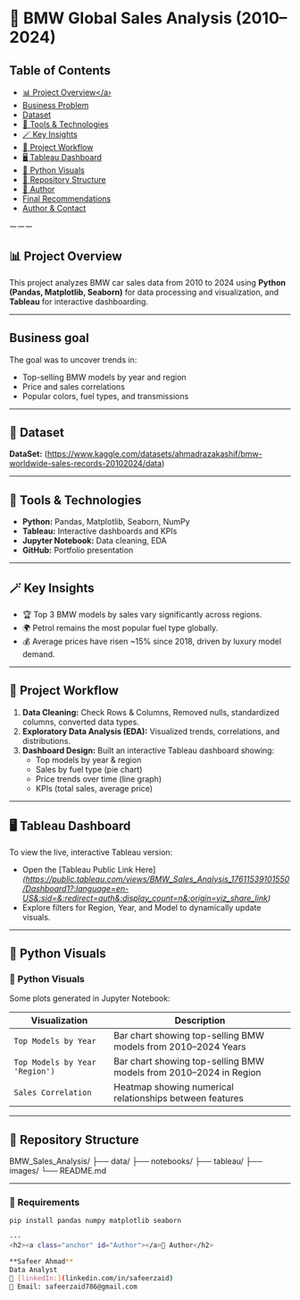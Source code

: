 # 🚗 BMW Global Sales Analysis (2010–2024)

## Table of Contents
- <a href="#📊-Project-Overview">📊 Project Overview</a› 
- <a href="#Business-goal">Business Problem</a> 
- <a href="#dataset">Dataset</a>
- <a href="#tools--technologies">🧰 Tools & Technologies</a> 
- <a href="#Key-Insights">🪄 Key Insights</a>
- <a href="#Project-Workflow">🧠 Project Workflow</a> 
- <a href="#Tableau-Dashboard">🖥️ Tableau Dashboard</a>
- <a href="#Python-Visuals">🐍 Python Visuals</a>
- <a href="#Repository-Structure">📂 Repository Structure</a>
- <a href="#Author">👤 Author</a>
- <a href="#final-recommendations">Final Recommendations</a>
- <a href="#author--contact">Author & Contact</a>

ーーー
<h2><a class="anchor" id="📊-Project-Overview"></a>📊 Project Overview</h2>

This project analyzes BMW car sales data from 2010 to 2024 using **Python (Pandas, Matplotlib, Seaborn)** for data processing and visualization, and **Tableau** for interactive dashboarding.

---
<h2><a class="anchor" id="Business-goal"></a>Business goal</h2>

The goal was to uncover trends in:
- Top-selling BMW models by year and region
- Price and sales correlations
- Popular colors, fuel types, and transmissions

---
<h2><a class="anchor" id="dateset"></a>🧰 Dataset</h2>

**DataSet:** (https://www.kaggle.com/datasets/ahmadrazakashif/bmw-worldwide-sales-records-20102024/data)

---
<h2><a class="anchor" id="tools--technologies"></a>🧰 Tools & Technologies</h2>

- **Python:** Pandas, Matplotlib, Seaborn, NumPy  
- **Tableau:** Interactive dashboards and KPIs  
- **Jupyter Notebook:** Data cleaning, EDA  
- **GitHub:** Portfolio presentation  

---
<h2><a class="anchor" id="Key-Insights"></a>🪄 Key Insights</h2>

- 🏆 Top 3 BMW models by sales vary significantly across regions.
- 🌍 Petrol remains the most popular fuel type globally.
- 💰 Average prices have risen ~15% since 2018, driven by luxury model demand.

---
<h2><a class="anchor" id="Project-Workflow"></a>🧠 Project Workflow</h2>

1. **Data Cleaning:** Check Rows & Columns, Removed nulls, standardized columns, converted data types.  
2. **Exploratory Data Analysis (EDA):** Visualized trends, correlations, and distributions.  
3. **Dashboard Design:** Built an interactive Tableau dashboard showing:
   - Top models by year & region  
   - Sales by fuel type (pie chart)  
   - Price trends over time (line graph)  
   - KPIs (total sales, average price)

---
<h2><a class="anchor" id="Tableau-Dashboard"></a>🖥️ Tableau Dashboard</h2>

To view the live, interactive Tableau version:
- Open the [Tableau Public Link Here] *(https://public.tableau.com/views/BMW_Sales_Analysis_17611539101550/Dashboard1?:language=en-US&:sid=&:redirect=auth&:display_count=n&:origin=viz_share_link)*
- Explore filters for Region, Year, and Model to dynamically update visuals.
---
<h2><a class="anchor" id="Python-Visuals"></a>🐍 Python Visuals</h2>

### 🐍 Python Visuals
Some plots generated in Jupyter Notebook:

| Visualization | Description |
|----------------|--------------|
| `Top Models by Year` | Bar chart showing top-selling BMW models from 2010–2024 Years | ()
| `Top Models by Year 'Region')` | Bar chart showing top-selling BMW models from 2010–2024 in Region | ()
| `Sales Correlation` | Heatmap showing numerical relationships between features | ()

---
<h2><a class="anchor" id="Repository-Structure"></a>📂 Repository Structure</h2>

BMW_Sales_Analysis/
├── data/
├── notebooks/
├── tableau/
├── images/
└── README.md

---
### 🧾 Requirements
```bash
pip install pandas numpy matplotlib seaborn

---
<h2><a class="anchor" id="Author"></a>👤 Author</h2>

**Safeer Ahmad**
Data Analyst
🔗 [linkedIn:](linkedin.com/in/safeerzaid)
🔗 Email: safeerzaid786@gmail.com